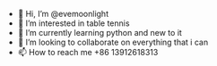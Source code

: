 - 👋 Hi, I’m @evemoonlight
- 👀 I’m interested in table tennis
- 🌱 I’m currently learning python and new to it
- 💞️ I’m looking to collaborate on everything that i can
- 📫 How to reach me +86 13912618313

<!---
evemoonlight/evemoonlight is a ✨ special ✨ repository because its `README.md` (this file) appears on your GitHub profile.
You can click the Preview link to take a look at your changes.
--->
